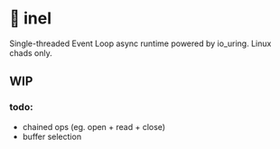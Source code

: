 # 💍 inel

Single-threaded Event Loop async runtime powered by io_uring. Linux chads only.

## WIP

### todo:
 - chained ops (eg. open + read + close)
 - buffer selection
